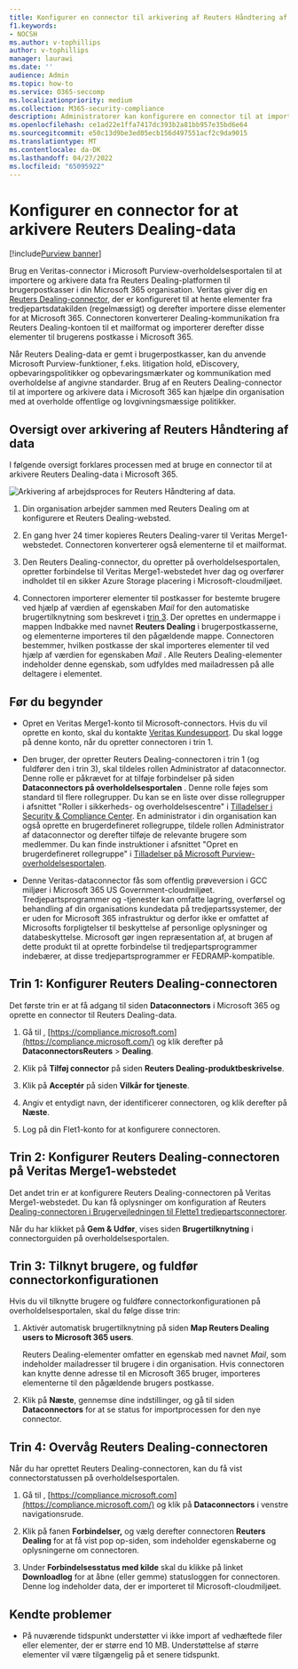 ```yaml
---
title: Konfigurer en connector til arkivering af Reuters Håndtering af data i Microsoft 365
f1.keywords:
- NOCSH
ms.author: v-tophillips
author: v-tophillips
manager: laurawi
ms.date: ''
audience: Admin
ms.topic: how-to
ms.service: O365-seccomp
ms.localizationpriority: medium
ms.collection: M365-security-compliance
description: Administratorer kan konfigurere en connector til at importere og arkivere Reuters Håndtering af data fra Veritas til Microsoft 365. Med denne connector kan du arkivere data fra datakilder fra tredjepart i Microsoft 365. Når du har arkiveret disse data, kan du bruge funktioner til overholdelse af angivne standarder, f.eks. juridisk bevarelse, indholdssøgning og opbevaringspolitikker til at administrere tredjepartsdata.
ms.openlocfilehash: ce1ad22e1ffa7417dc393b2a81bb957e35bd6e64
ms.sourcegitcommit: e50c13d9be3ed05ecb156d497551acf2c9da9015
ms.translationtype: MT
ms.contentlocale: da-DK
ms.lasthandoff: 04/27/2022
ms.locfileid: "65095922"
---
```

# <a name="set-up-a-connector-to-archive-reuters-dealing-data"></a>Konfigurer en connector for at arkivere Reuters Dealing-data

[!include[Purview banner](../includes/purview-rebrand-banner.md)]

Brug en Veritas-connector i Microsoft Purview-overholdelsesportalen til at importere og arkivere data fra Reuters Dealing-platformen til brugerpostkasser i din Microsoft 365 organisation. Veritas giver dig en [Reuters Dealing-connector](https://globanet.com/reuters-dealing/), der er konfigureret til at hente elementer fra tredjepartsdatakilden (regelmæssigt) og derefter importere disse elementer for at Microsoft 365. Connectoren konverterer Dealing-kommunikation fra Reuters Dealing-kontoen til et mailformat og importerer derefter disse elementer til brugerens postkasse i Microsoft 365.

Når Reuters Dealing-data er gemt i brugerpostkasser, kan du anvende Microsoft Purview-funktioner, f.eks. litigation hold, eDiscovery, opbevaringspolitikker og opbevaringsmærkater og kommunikation med overholdelse af angivne standarder. Brug af en Reuters Dealing-connector til at importere og arkivere data i Microsoft 365 kan hjælpe din organisation med at overholde offentlige og lovgivningsmæssige politikker.

## <a name="overview-of-archiving-reuters-dealing-data"></a>Oversigt over arkivering af Reuters Håndtering af data

I følgende oversigt forklares processen med at bruge en connector til at arkivere Reuters Dealing-data i Microsoft 365.

![Arkivering af arbejdsproces for Reuters Håndtering af data.](../media/ReuetersDealingConnectorWorkflow.png)

1. Din organisation arbejder sammen med Reuters Dealing om at konfigurere et Reuters Dealing-websted.

2. En gang hver 24 timer kopieres Reuters Dealing-varer til Veritas Merge1-webstedet. Connectoren konverterer også elementerne til et mailformat.

3. Den Reuters Dealing-connector, du opretter på overholdelsesportalen, opretter forbindelse til Veritas Merge1-webstedet hver dag og overfører indholdet til en sikker Azure Storage placering i Microsoft-cloudmiljøet.

4. Connectoren importerer elementer til postkasser for bestemte brugere ved hjælp af værdien af egenskaben *Mail* for den automatiske brugertilknytning som beskrevet i [trin 3](#step-3-map-users-and-complete-the-connector-setup). Der oprettes en undermappe i mappen Indbakke med navnet **Reuters Dealing** i brugerpostkasserne, og elementerne importeres til den pågældende mappe. Connectoren bestemmer, hvilken postkasse der skal importeres elementer til ved hjælp af værdien for egenskaben *Mail* . Alle Reuters Dealing-elementer indeholder denne egenskab, som udfyldes med mailadressen på alle deltagere i elementet.

## <a name="before-you-begin"></a>Før du begynder

- Opret en Veritas Merge1-konto til Microsoft-connectors. Hvis du vil oprette en konto, skal du kontakte [Veritas Kundesupport](https://globanet.com/contact-us). Du skal logge på denne konto, når du opretter connectoren i trin 1.

- Den bruger, der opretter Reuters Dealing-connectoren i trin 1 (og fuldfører den i trin 3), skal tildeles rollen Administrator af dataconnector. Denne rolle er påkrævet for at tilføje forbindelser på siden **Dataconnectors på overholdelsesportalen** . Denne rolle føjes som standard til flere rollegrupper. Du kan se en liste over disse rollegrupper i afsnittet "Roller i sikkerheds- og overholdelsescentre" i [Tilladelser i Security & Compliance Center](../security/office-365-security/permissions-in-the-security-and-compliance-center.md#roles-in-the-security--compliance-center). En administrator i din organisation kan også oprette en brugerdefineret rollegruppe, tildele rollen Administrator af dataconnector og derefter tilføje de relevante brugere som medlemmer. Du kan finde instruktioner i afsnittet "Opret en brugerdefineret rollegruppe" i [Tilladelser på Microsoft Purview-overholdelsesportalen](microsoft-365-compliance-center-permissions.md#create-a-custom-role-group).

- Denne Veritas-dataconnector fås som offentlig prøveversion i GCC miljøer i Microsoft 365 US Government-cloudmiljøet. Tredjepartsprogrammer og -tjenester kan omfatte lagring, overførsel og behandling af din organisations kundedata på tredjepartssystemer, der er uden for Microsoft 365 infrastruktur og derfor ikke er omfattet af Microsofts forpligtelser til beskyttelse af personlige oplysninger og databeskyttelse. Microsoft gør ingen repræsentation af, at brugen af dette produkt til at oprette forbindelse til tredjepartsprogrammer indebærer, at disse tredjepartsprogrammer er FEDRAMP-kompatible.

## <a name="step-1-set-up-the-reuters-dealing-connector"></a>Trin 1: Konfigurer Reuters Dealing-connectoren

Det første trin er at få adgang til siden **Dataconnectors** i Microsoft 365 og oprette en connector til Reuters Dealing-data.

1. Gå til , [https://compliance.microsoft.com](https://compliance.microsoft.com/) og klik derefter på **DataconnectorsReuters** >  **Dealing**.

2. Klik på **Tilføj connector** på siden **Reuters Dealing-produktbeskrivelse**.

3. Klik på **Acceptér** på siden **Vilkår for tjeneste**.

4. Angiv et entydigt navn, der identificerer connectoren, og klik derefter på **Næste**.

5. Log på din Flet1-konto for at konfigurere connectoren.

## <a name="step-2-configure-the-reuters-dealing-connector-on-the-veritas-merge1-site"></a>Trin 2: Konfigurer Reuters Dealing-connectoren på Veritas Merge1-webstedet

Det andet trin er at konfigurere Reuters Dealing-connectoren på Veritas Merge1-webstedet. Du kan få oplysninger om konfiguration af Reuters [Dealing-connectoren i Brugervejledningen til Flette1 tredjepartsconnectorer](https://docs.ms.merge1.globanetportal.com/Merge1%20Third-Party%20Connectors%20Reuters%20Dealing%20User%20Guide%20.pdf).

Når du har klikket på **Gem & Udfør**, vises siden **Brugertilknytning** i connectorguiden på overholdelsesportalen.

## <a name="step-3-map-users-and-complete-the-connector-setup"></a>Trin 3: Tilknyt brugere, og fuldfør connectorkonfigurationen

Hvis du vil tilknytte brugere og fuldføre connectorkonfigurationen på overholdelsesportalen, skal du følge disse trin:

1. Aktivér automatisk brugertilknytning på siden **Map Reuters Dealing users to Microsoft 365 users**.

   Reuters Dealing-elementer omfatter en egenskab med navnet *Mail*, som indeholder mailadresser til brugere i din organisation. Hvis connectoren kan knytte denne adresse til en Microsoft 365 bruger, importeres elementerne til den pågældende brugers postkasse.

2. Klik på **Næste**, gennemse dine indstillinger, og gå til siden **Dataconnectors** for at se status for importprocessen for den nye connector.

## <a name="step-4-monitor-the-reuters-dealing-connector"></a>Trin 4: Overvåg Reuters Dealing-connectoren

Når du har oprettet Reuters Dealing-connectoren, kan du få vist connectorstatussen på overholdelsesportalen.

1. Gå til , [https://compliance.microsoft.com](https://compliance.microsoft.com/) og klik på **Dataconnectors** i venstre navigationsrude.

2. Klik på fanen **Forbindelser,** og vælg derefter connectoren **Reuters Dealing** for at få vist pop op-siden, som indeholder egenskaberne og oplysningerne om connectoren.

3. Under **Forbindelsesstatus med kilde** skal du klikke på linket **Downloadlog** for at åbne (eller gemme) statusloggen for connectoren. Denne log indeholder data, der er importeret til Microsoft-cloudmiljøet.

## <a name="known-issues"></a>Kendte problemer

- På nuværende tidspunkt understøtter vi ikke import af vedhæftede filer eller elementer, der er større end 10 MB. Understøttelse af større elementer vil være tilgængelig på et senere tidspunkt.